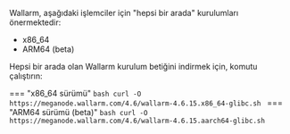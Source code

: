 Wallarm, aşağıdaki işlemciler için "hepsi bir arada" kurulumları önermektedir:

* x86_64
* ARM64 (beta)

Hepsi bir arada olan Wallarm kurulum betiğini indirmek için, komutu çalıştırın:

=== "x86_64 sürümü"
    ```bash
    curl -O https://meganode.wallarm.com/4.6/wallarm-4.6.15.x86_64-glibc.sh
    ```
=== "ARM64 sürümü (beta)"
    ```bash
    curl -O https://meganode.wallarm.com/4.6/wallarm-4.6.15.aarch64-glibc.sh
    ```